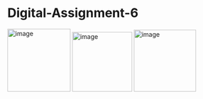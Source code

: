 # Digital-Assignment-6
<img width="142" alt="image" src="https://user-images.githubusercontent.com/105417459/168069666-b82f1701-0738-4d75-9c16-ce9314ee4d34.png">
<img width="135" alt="image" src="https://user-images.githubusercontent.com/105417459/168069742-084c1ff3-5d41-419e-bd4e-60225103eba1.png">
<img width="140" alt="image" src="https://user-images.githubusercontent.com/105417459/168069847-cbb79728-475e-4aa4-934c-4d96a791bcd7.png">
